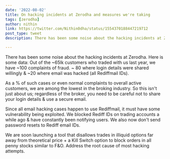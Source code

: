 ```yaml
---
date: '2022-08-02'
title: On hacking incidents at Zerodha and measures we're taking
tags: [zerodha]
author: nithin
link: https://twitter.com/Nithin0dha/status/1554370188447219712
post_type: tweet
description: There has been some noise about the hacking incidents at Zerodha. Here is some data...

---
```


There has been some noise about the hacking incidents at Zerodha. Here is some data: Out of the ~65lk customers who traded with us last year, we have ~100 complaints of fraud. ~ 80 where login details were shared willingly & ~20 where email was hacked (all Rediffmail IDs).

As a % of such cases or even normal complaints to overall active customers, we are among the lowest in the broking industry. So this isn't just about us; regardless of the broker, you need to be careful not to share your login details & use a secure email.

Since all email hacking cases happen to use Rediffmail, it must have some vulnerability being exploited. We blocked Rediff IDs on trading accounts a while ago & have constantly been notifying users. We also now don't send password resets to Rediff email IDs.

We are soon launching a tool that disallows trades in illiquid options far away from theoretical price + a Kill Switch option to block orders in all penny stocks similar to F&O. Address the root cause of most hacking attempts.
